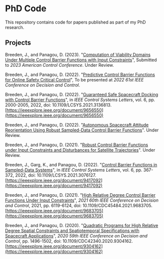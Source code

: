 # PhD Code

This repository contains code for papers published as part of my PhD research.

## Projects

Breeden, J., and Panagou, D. (2023). "[Computation of Viability Domains Under Multiple Control Barrier Functions with Input Constraints](2023/ACC%20Multiple%20Control%20Barrier%20Functions)", Submitted to <em>2023 American Control Conference</em>. Under Review.

Breeden, J., and Panagou, D. (2022). "[Predictive Control Barrier Functions for Online Safety Critical Control](2022/CDC%20Predictive%20CBFs)", To be presented at <em>2022 61st IEEE Conference on Decision and Control</em>.

Breeden, J., and Panagou, D. (2022). "[Guaranteed Safe Spacecraft Docking with Control Barrier Functions](2022/L-CSS%20Guaranteed%20Spacecraft%20Docking)", in *IEEE Control Systems Letters*, vol. 6, pp. 2000-2005, 2022, doi: 10.1109/LCSYS.2021.3136813. [https://ieeexplore.ieee.org/document/9656550](https://ieeexplore.ieee.org/document/9656550)

Breeden, J., and Panagou, D. (2022). "[Autonomous Spacecraft Attitude Reorientation Using Robust Sampled-Data Control Barrier Functions](2022/AIAA%20Autonomous%20Attitude%20Reorientation)". Under Review.

Breeden, J., and Panagou, D. (2021). "[Robust Control Barrier Functions under Input Constraints and Disturbances for Satellite Trajectories](2021/Automatica%20Robust%20CBFs%20for%20Satellite%20Trajectories)". Under Review. 

Breeden, J., Garg, K., and Panagou, D. (2022). "[Control Barrier Functions in Sampled-Data Systems](2021/L-CSS%20CBFs%20for%20Sampled%20Data%20Systems)", in *IEEE Control Systems Letters*, vol. 6, pp. 367-372, 2022, doi: 10.1109/LCSYS.2021.3076127. [https://ieeexplore.ieee.org/document/9417092](https://ieeexplore.ieee.org/document/9417092)

Breeden, J., and Panagou, D. (2021). "[High Relative Degree Control Barrier Functions Under Input Constraints](2021/CDC%20High%20Relative%20Degree%20CBFs%20Input%20Constraints)", *2021 60th IEEE Conference on Decision and Control*, 2021, pp. 6119-6124, doi: 10.1109/CDC45484.2021.9683705. [https://ieeexplore.ieee.org/document/9683705](https://ieeexplore.ieee.org/document/9683705)

Breeden, J., and Panagou, D. (2020). "[Quadratic Programs for High Relative Degree Spatial Constraints and Spatiotemporal Specifications with Spacecraft Applications](2020/CDC%20QPs%20for%20High%20Relative%20Degree%20with%20Spacecraft%20Applications)", *2020 59th IEEE Conference on Decision and Control*, pp. 1496-1502, doi: 10.1109/CDC42340.2020.9304162. [https://ieeexplore.ieee.org/document/9304162](https://ieeexplore.ieee.org/document/9304162)	
